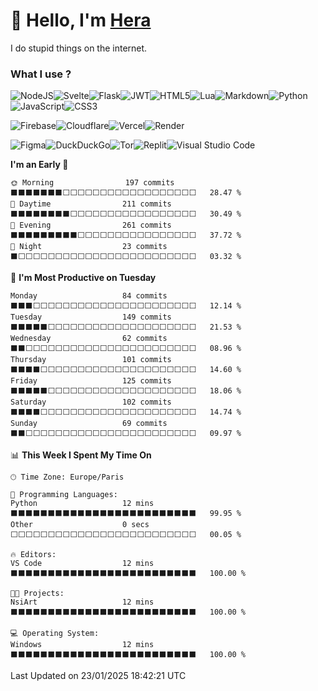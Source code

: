 <h1>👋 Hello, I'm <a href="https://herasium.dev">Hera</a> </h1>

I do stupid things on the internet.

<h3>What I use ?</h3>


![NodeJS](https://img.shields.io/badge/node.js-6DA55F?style=for-the-badge&logo=node.js&logoColor=white)![Svelte](https://img.shields.io/badge/svelte-%23f1413d.svg?style=for-the-badge&logo=svelte&logoColor=white)![Flask](https://img.shields.io/badge/flask-%23000.svg?style=for-the-badge&logo=flask&logoColor=white)![JWT](https://img.shields.io/badge/JWT-black?style=for-the-badge&logo=JSON%20web%20tokens)![HTML5](https://img.shields.io/badge/html5-%23E34F26.svg?style=for-the-badge&logo=html5&logoColor=white)![Lua](https://img.shields.io/badge/lua-%232C2D72.svg?style=for-the-badge&logo=lua&logoColor=white)![Markdown](https://img.shields.io/badge/markdown-%23000000.svg?style=for-the-badge&logo=markdown&logoColor=white)![Python](https://img.shields.io/badge/python-3670A0?style=for-the-badge&logo=python&logoColor=white)![JavaScript](https://img.shields.io/badge/javascript-%23323330.svg?style=for-the-badge&logo=javascript&logoColor=%23F7DF1E)![CSS3](https://img.shields.io/badge/css3-%231572B6.svg?style=for-the-badge&logo=css3&logoColor=white)

![Firebase](https://img.shields.io/badge/firebase-a08021?style=for-the-badge&logo=firebase&logoColor=ffcd34)![Cloudflare](https://img.shields.io/badge/Cloudflare-F38020?style=for-the-badge&logo=Cloudflare&logoColor=white)![Vercel](https://img.shields.io/badge/vercel-%23000000.svg?style=for-the-badge&logo=vercel&logoColor=white)![Render](https://img.shields.io/badge/Render-%46E3B7.svg?style=for-the-badge&logo=render&logoColor=white)

![Figma](https://img.shields.io/badge/figma-%23F24E1E.svg?style=for-the-badge&logo=figma&logoColor=white)![DuckDuckGo](https://img.shields.io/badge/duckduckgo-de5833?style=for-the-badge&logo=duckduckgo&logoColor=white)![Tor](https://img.shields.io/badge/Tor-7D4698?style=for-the-badge&logo=Tor-Browser&logoColor=white)![Replit](https://img.shields.io/badge/Replit-DD1200?style=for-the-badge&logo=Replit&logoColor=white)![Visual Studio Code](https://img.shields.io/badge/Visual%20Studio%20Code-0078d7.svg?style=for-the-badge&logo=visual-studio-code&logoColor=white)

<!--START_SECTION:waka-->
**I'm an Early 🐤** 

```text
🌞 Morning                197 commits         ⬛⬛⬛⬛⬛⬛⬛⬜⬜⬜⬜⬜⬜⬜⬜⬜⬜⬜⬜⬜⬜⬜⬜⬜⬜   28.47 % 
🌆 Daytime                211 commits         ⬛⬛⬛⬛⬛⬛⬛⬛⬜⬜⬜⬜⬜⬜⬜⬜⬜⬜⬜⬜⬜⬜⬜⬜⬜   30.49 % 
🌃 Evening                261 commits         ⬛⬛⬛⬛⬛⬛⬛⬛⬛⬜⬜⬜⬜⬜⬜⬜⬜⬜⬜⬜⬜⬜⬜⬜⬜   37.72 % 
🌙 Night                  23 commits          ⬛⬜⬜⬜⬜⬜⬜⬜⬜⬜⬜⬜⬜⬜⬜⬜⬜⬜⬜⬜⬜⬜⬜⬜⬜   03.32 % 
```
📅 **I'm Most Productive on Tuesday** 

```text
Monday                   84 commits          ⬛⬛⬛⬜⬜⬜⬜⬜⬜⬜⬜⬜⬜⬜⬜⬜⬜⬜⬜⬜⬜⬜⬜⬜⬜   12.14 % 
Tuesday                  149 commits         ⬛⬛⬛⬛⬛⬜⬜⬜⬜⬜⬜⬜⬜⬜⬜⬜⬜⬜⬜⬜⬜⬜⬜⬜⬜   21.53 % 
Wednesday                62 commits          ⬛⬛⬜⬜⬜⬜⬜⬜⬜⬜⬜⬜⬜⬜⬜⬜⬜⬜⬜⬜⬜⬜⬜⬜⬜   08.96 % 
Thursday                 101 commits         ⬛⬛⬛⬛⬜⬜⬜⬜⬜⬜⬜⬜⬜⬜⬜⬜⬜⬜⬜⬜⬜⬜⬜⬜⬜   14.60 % 
Friday                   125 commits         ⬛⬛⬛⬛⬛⬜⬜⬜⬜⬜⬜⬜⬜⬜⬜⬜⬜⬜⬜⬜⬜⬜⬜⬜⬜   18.06 % 
Saturday                 102 commits         ⬛⬛⬛⬛⬜⬜⬜⬜⬜⬜⬜⬜⬜⬜⬜⬜⬜⬜⬜⬜⬜⬜⬜⬜⬜   14.74 % 
Sunday                   69 commits          ⬛⬛⬜⬜⬜⬜⬜⬜⬜⬜⬜⬜⬜⬜⬜⬜⬜⬜⬜⬜⬜⬜⬜⬜⬜   09.97 % 
```


📊 **This Week I Spent My Time On** 

```text
🕑︎ Time Zone: Europe/Paris

💬 Programming Languages: 
Python                   12 mins             ⬛⬛⬛⬛⬛⬛⬛⬛⬛⬛⬛⬛⬛⬛⬛⬛⬛⬛⬛⬛⬛⬛⬛⬛⬛   99.95 % 
Other                    0 secs              ⬜⬜⬜⬜⬜⬜⬜⬜⬜⬜⬜⬜⬜⬜⬜⬜⬜⬜⬜⬜⬜⬜⬜⬜⬜   00.05 % 

🔥 Editors: 
VS Code                  12 mins             ⬛⬛⬛⬛⬛⬛⬛⬛⬛⬛⬛⬛⬛⬛⬛⬛⬛⬛⬛⬛⬛⬛⬛⬛⬛   100.00 % 

🐱‍💻 Projects: 
NsiArt                   12 mins             ⬛⬛⬛⬛⬛⬛⬛⬛⬛⬛⬛⬛⬛⬛⬛⬛⬛⬛⬛⬛⬛⬛⬛⬛⬛   100.00 % 

💻 Operating System: 
Windows                  12 mins             ⬛⬛⬛⬛⬛⬛⬛⬛⬛⬛⬛⬛⬛⬛⬛⬛⬛⬛⬛⬛⬛⬛⬛⬛⬛   100.00 % 
```


 Last Updated on 23/01/2025 18:42:21 UTC
<!--END_SECTION:waka-->
